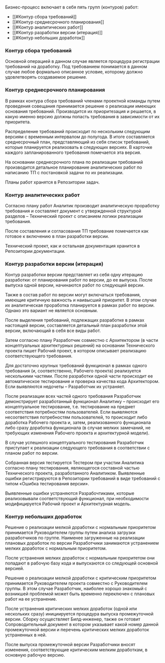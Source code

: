 Бизнес-процесс включает в себя пять групп (контуров) работ:
- [[#Контур сбора требований]]
- [[#Контур среднесрочного планирования]]
- [[#Контур аналитических работ]]
- [[#Контур разработки версии (итерация)]]
- [[#Контур небольших доработок]]

### Контур сбора требований

Основной операцией в данном случае является процедура регистрации требований на доработку. Под требованием понимается в данном случае любое формально описанное условие, которому должно удовлетворять создаваемое решение.

### Контур среднесрочного планирования

В рамках контура сбора требований членами проектной команды путем проведения совещания принимается решение о реализации имеющих основания требований. Производится их приоритезация и решается, в какую именно версию должны попасть требования в зависимости от их приоритета.

Распределение требований происходит по нескольким следующим версиям с временным интервалом до полугода. В итоге составляется среднесрочный план, представляющий из себя список требований, которые планируется реализовать в следующих версиях. В карточке каждого запланированного требования помечается эта версия.

На основании среднесрочного плана по реализации требований производится детальное планирование аналитических работ по написанию ТП с постановкой задачи по их реализации.

Планы работ хранятся в Репозитории задач.

### Контур аналитических работ

Согласно плану работ Аналитик производит аналитическую проработку требования и составляет документ с утвержденной структурой разделов – Технический проект с описанием логики реализации требования.

После составления и согласования ТП требование помечается как готовое к включению в план разработки версии.

Технический проект, как и остальная документация хранится в Репозитории документации.

### Контур разработки версии (итерация)

Контур разработки версии представляет из себя одну итерацию разработки: от планирования работ по версии, до ее выпуска. После выпуска одной версии, начинаются работ по следующей версии.

Также в состав работ по версии могут включаться требования, имеющие критичную важность и наивысший приоритет. В этом случае их аналитическая проработка планируется в рамках работ по версии. Однако это вариант не является основным.

После выделения требований, подлежащих разработке в рамках настоящей версии, составляется детальный план разработки этой версии, включающий в себя все виды работ.

Затем согласно плану Разработчик совместно с Архитектором (в части концептуальных архитектурных решений) на основании Технического проекта пишет Рабочий проект, в котором описывает реализацию соответствующего требования.

Для достаточно крупных требований функционал в рамках одного требования (и, соответственно, Рабочего проекта) реализуется несколькими частями. После разработки одной части происходит ее автоматическое тестирование и проверка качества кода Архитектором. Если выявляются недочеты – Разработчик их устраняет.

После реализации всех частей одного требования Разработчик демонстрирует разработанный функционал Аналитику – происходит его концептуальное тестирование, т.е. тестирование на предмет соответствия потребностям пользователей. Если выявляются несоответствия потребностям пользователей, то происходит либо доработка Рабочего проекта и, затем, реализованного функционала либо сразу доработка функционала (в случае мелких замечаний, не требующих изменения Рабочего проекта и архитектурной модели).

В случае успешного концептуального тестирования Разработчик приступает к реализации следующего требования в соответствии с планом работ по версии.

Собранная версия тестируется Тестером при участии Аналитика согласно плану тестирования, являющегося составной частью Технического проекта, разработанного Аналитиком. Выявленные ошибки регистрируются в Репозитории требований в виде требований с типом «Ошибка тестирования версии».

Выявленные ошибки устраняются Разрабочтиками, которые реализовывали соответствующий функционал, при необходимости модифицируется Рабочий проект и Архитектурная модель.

### Контур небольших доработок

Решение о реализации мелкой доработки с нормальным приоритетом принимается Руководителем группы путем анализа загрузки разработчиков по группе. Наименее загруженные на реализации плановых доработок по версии Разработчики занимаются устранением мелких доработок с нормальным приоритетом.

После устранения мелких доработок с нормальным приоритетом они попадают в рабочую базу кода и выпускаются со следующей основной версией.

Решение о реализации мелкой доработки с критическим приоритетом принимается Руководителем проекта совместно с Руководителем группы. В этом случае Разработчик, наиболее хорошо знакомый с возникшей проблемой может быть временно переключен с плановых работ на ее устранение.

После устранения критических мелких доработок (одной или нескольких сразу) инициируется процедура выпуска промежуточной версии. Сборку осуществляет Билд-инженер, также он готовит Сопроводительный документ в котором указывает какой номер данной промежуточной версии и перечень критических мелких доработок устраненных в ней.

После выпуска промежуточной версии Разработчики вносят изменения, соответствующие критическим мелким доработкам, в основную рабочую версию.